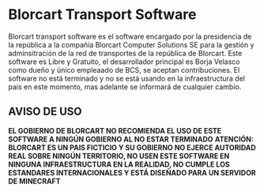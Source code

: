# Blorcart Transport Software
Blorcart transport software es el software encargado por la presidencia de la república a la compañia Blorcart Computer Solutions SE para la gestión y adminsitración de la red de transportes de la república de Blorcart.
Este software es Libre y Gratuito, el desarrollador principal es Borja Velasco como dueño y único empleaado de BCS, se aceptan contribuciones.
El software no está terminado y no se está usando en la infraestructura del pais en este momento, mas adelante se informará de cualquier cambio.
## AVISO DE USO
**EL GOBIERNO DE BLORCART NO RECOMIENDA EL USO DE ESTE SOFTWARE A NINGÚN GOBIERNO AL NO ESTAR TERMINADO**
**ATENCIÓN: BLORCART ES UN PAIS FICTICIO Y SU GOBIERNO NO EJERCE AUTORIDAD REAL SOBRE NINGÚN TERRITORIO, NO USEN ESTE SOFTWARE EN NINGUNA INFRAESTRUCTURA EN LA REALIDAD, NO CUMPLE LOS ESTANDARES INTERNACIONALES Y ESTÁ DISEÑADO PARA UN SERVIDOR DE MINECRAFT**
